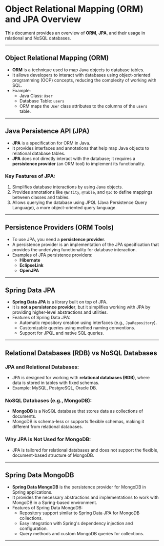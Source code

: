 # Object Relational Mapping (ORM) and JPA Overview

This document provides an overview of **ORM**, **JPA**, and their usage in relational and NoSQL databases.

---

## Object Relational Mapping (ORM)

- **ORM** is a technique used to map Java objects to database tables.
- It allows developers to interact with databases using object-oriented programming (OOP) concepts, reducing the complexity of working with SQL.
- Example:
    - Java Class: `User`
    - Database Table: `users`
    - ORM maps the `User` class attributes to the columns of the `users` table.

---

## Java Persistence API (JPA)

- **JPA** is a specification for ORM in Java.
- It provides interfaces and annotations that help map Java objects to relational database tables.
- **JPA** does not directly interact with the database; it requires a **persistence provider** (an ORM tool) to implement its functionality.

### Key Features of JPA:
1. Simplifies database interactions by using Java objects.
2. Provides annotations like `@Entity`, `@Table`, and `@Id` to define mappings between classes and tables.
3. Allows querying the database using JPQL (Java Persistence Query Language), a more object-oriented query language.

---

## Persistence Providers (ORM Tools)

- To use JPA, you need a **persistence provider**.
- A persistence provider is an implementation of the JPA specification that provides the underlying functionality for database interaction.
- Examples of JPA persistence providers:
    - **Hibernate**
    - **EclipseLink**
    - **OpenJPA**

---

## Spring Data JPA

- **Spring Data JPA** is a library built on top of JPA.
- It is **not a persistence provider**, but it simplifies working with JPA by providing higher-level abstractions and utilities.
- Features of Spring Data JPA:
    - Automatic repository creation using interfaces (e.g., `JpaRepository`).
    - Customizable queries using method naming conventions.
    - Support for JPQL and native SQL queries.

---

## Relational Databases (RDB) vs NoSQL Databases

### JPA and Relational Databases:
- JPA is designed for working with **relational databases (RDB)**, where data is stored in tables with fixed schemas.
- Example: MySQL, PostgreSQL, Oracle DB.

### NoSQL Databases (e.g., MongoDB):
- **MongoDB** is a NoSQL database that stores data as collections of documents.
- MongoDB is schema-less or supports flexible schemas, making it different from relational databases.

### Why JPA is Not Used for MongoDB:
- JPA is tailored for relational databases and does not support the flexible, document-based structure of MongoDB.

---

## Spring Data MongoDB

- **Spring Data MongoDB** is the persistence provider for MongoDB in Spring applications.
- It provides the necessary abstractions and implementations to work with MongoDB in a Spring-based environment.
- Features of Spring Data MongoDB:
    - Repository support similar to Spring Data JPA for MongoDB collections.
    - Easy integration with Spring's dependency injection and configuration.
    - Query methods and custom MongoDB queries for collections.

---

